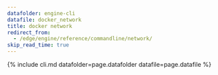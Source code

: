 ```yaml
---
datafolder: engine-cli
datafile: docker_network
title: docker network
redirect_from:
  - /edge/engine/reference/commandline/network/
skip_read_time: true
---
```

<!--
This page is automatically generated from Docker's source code. If you want to
suggest a change to the text that appears here, open a ticket or pull request
in the source repository on GitHub:

https://github.com/docker/cli
-->
{% include cli.md datafolder=page.datafolder datafile=page.datafile %}
